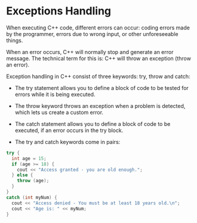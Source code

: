 # Exceptions Handling

When executing C++ code, different errors can occur: coding errors made by the programmer, errors due to wrong input, or other unforeseeable things.

When an error occurs, C++ will normally stop and generate an error message. The technical term for this is: C++ will throw an exception (throw an error).

Exception handling in C++ consist of three keywords: try, throw and catch:

* The try statement allows you to define a block of code to be tested for errors while it is being executed.

* The throw keyword throws an exception when a problem is detected, which lets us create a custom error.

* The catch statement allows you to define a block of code to be executed, if an error occurs in the try block.

* The try and catch keywords come in pairs:

```c++
try {
  int age = 15;
  if (age >= 18) {
    cout << "Access granted - you are old enough.";
  } else {
    throw (age);
  }
}
catch (int myNum) {
  cout << "Access denied - You must be at least 18 years old.\n";
  cout << "Age is: " << myNum;
}
```
